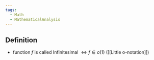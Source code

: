 ```yaml
---
tags:
  - Math
  - MathematicalAnalysis
---
```

## Definition
- function $f$ is called Infinitesimal $\iff f\in o(1)$ ([[Little o-notation]])